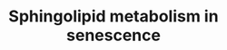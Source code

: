 ---
annotations:
- id: PW:0000651
  parent: regulatory pathway
  type: Pathway Ontology
  value: aging pathway
- id: PW:0000197
  parent: classic metabolic pathway
  type: Pathway Ontology
  value: sphingolipid metabolic pathway
authors:
- Eweitz
- TadeIdowu
- DKalbe
description: 'Sphingolipids, which include sphingomyelins, sphingosines and ceramides
  are bioactive bioactive molecules present in all eukaryotic cells, are important
  in regulating various aspects of cell biology, such as cell cycle, proliferation,
  and even senescence (Trayssac et al., 2018). Evidence shows that ceramide metabolism
  is deregulated in cellular senescence and can even induce it. (Venable et al., 2006).  Ceramides
  are thought to induce senescence in a p53 dependent and independent manner by hypophosphorylated
  retinoblastoma protein (Lee et al., 2000; Dix 2018; Jeffries & Krupenko, 2018).
  Ceramides function both down- and upstream of p53 (Jeffries et al., 2018). p53 mediates
  the interference of the phosphorylation of retinoblastoma-like protein RBL1 and
  RBL through the cyclin-dependent kinase inhibitor p21 (Jeffries et & Krupenko, 2018).
  Additionally, p53 has been demonstrated to directly activate ceramide synthase.
  (Jeffries & Krupenko, 2018). Consequently, this implies a feedback mechanism between
  ceramides and the tumor suppressor.  Ceramide also interacts directly with human
  telomerase reverse transcriptase (hTERT) by inhibiting it, therefore causing telomere
  instability (Hannun & Obeid, 2002; Deevska et al., 2021).   Ceramides activate protein
  phosphatase 1 and 2A (PP1 and PP2A), which increases the levels of p21 (Trayssac
  et al., 2018). This then inhibits the cyclin dependent kinase 2 (CDK2) and CDK4.
  As a consequence, the retinoblastoma protein is hypophosphorylated and induces senescence
  (Lee et al., 2000; Dix 2018). The hypophosphorylated retinoblastoma protein leads
  to the inhibition of E2F (Dix, 2018; Jeffries & Krupenko, 2018). This group of genes
  is normally responsible for cell proliferation and therefore their inhibition causes
  senescence (Dix 2018). In addition to that, PP1 and PP2A directly interfere with
  Rb by dephosphorylating it (Dix 2018). These two phosphatases also inhibit the mTOR
  pathway that is associated with cell proliferation (Millner & Atilla-Gokcumen, 2020).  Sphingosine-1-phosphate
  (S1P) is thought to induce cell proliferation and migration by binding to S1PR1
  and S1PR5. This is downregulated in senescence (Trayssac et al., 2018). In cellular
  senescence, S1P has been shown to be depleted as a result of a downregulation of
  sphingosine kinase 1 (SPHK1), induced by p53. The downregulation of SK1 is thought
  to be due to its degradation induced by p53 (Kim et al., 2019). Moreover, S1P has
  hTERT as a direct target and promotes its stability (Magali et al., 2021). Furthermore,
  there is an increase in S1P binding to the S1P receptor 2 (S1PR2), which has been
  associated with the release of pro-inflammatory cytokines and therefore the SASP.
  S1P is also thought to inhibit ceramide synthase 2 (CERS2), which catalyzes the
  conversion of sphingosine into ceramide (Magali et al., 2021).   Sphingosine is
  increased in senescence cells by the increase of S1P-phopshatase (SGPP1) and the
  increase in acid ceramidase ASAH-1 SGPP1 catalyzes the conversion of S1P to sphingosine,
  while ASAH-1 catalyzes the conversion of ceramide to sphingosine (Munk et al., 2021;
  Kim et al., 2019). This causes the dephosphorylation of retinoblastoma protein,
  which further causes senescence (Trayssac et al., 2018).  Ceramide can be synthesized
  de novo starting with the conversion of palmitoyl-CoA and serine to 3-ketodihydrosphingosine.
  Upregulation of ceramide synthase 4 (CERS4), which converts dihydro-sphingosine
  into dihydro-ceramide. CERS4 has been thought to be a key enzyme in two types of
  senescence: OIS and replicative senescence, by mediating its effects through the
  PP1-Rb-E2F axis (Dix, 2018)  Galactosidase β1 (GLB1) and in glucosylceramidase (GBA),
  which catalyze the conversion of lactosylceramide to glucosylceramide and the conversion
  of glucosylceramide to ceramide, respectively, are upregulated in cellular senescence.
  Additionally, there is a decrease in glucosylceramidase synthase, which catalyzes
  the formation of glucosylceramide from ceramide (Flor et al., 2017).  Activation
  of p53, due to DNA damage, leads to an increase of neutral sphingomyelinase 2 (nSMase
  2) (Deevska et al., 2021; Jeffries & Krupenko, 2018). Moreover, it has been noted
  that in senescent cells, there are elevated levels of neutral sphingomyelinases
  ( Millner & Atilla-Gokcumen, 2020). These enzymes catalyze the conversion of sphingomyelin
  to ceramide (Gey & Seeger, 2013).  Elevated ceramide levels result in elevated diacylglycerol
  (DAG) levels (Deevska et al., 2021). These two lipids are linked by sphingomyelin
  synthase 2 (SGMS2). SGMS2 catalyzes the transfer of a phosphorycholine group from
  phosphatidylcholine to ceramide, yielding sphingomyelin and DAG.  In cellular senescence,
  SMS was found to be overexpressed. This caused an increase in DAG which caused the
  chronic activation of its downstream effectors. This causes the downregulation of
  protein kinase C α and β (PKCα and β) via the prolonged activation of phospholipase
  C. The consequences of this is the activation of p53 and p38, leading to SASP and
  senescence (Deevska et al., 2021).'
last-edited: 2021-06-30
organisms:
- Homo sapiens
redirect_from:
- /index.php/Pathway:WP5121
- /instance/WP5121
revision: null
schema-jsonld:
- '@context': https://schema.org/
  '@id': https://wikipathways.github.io/pathways/WP5121.html
  '@type': Dataset
  creator:
    '@type': Organization
    name: WikiPathways
  description: 'Sphingolipids, which include sphingomyelins, sphingosines and ceramides
    are bioactive bioactive molecules present in all eukaryotic cells, are important
    in regulating various aspects of cell biology, such as cell cycle, proliferation,
    and even senescence (Trayssac et al., 2018). Evidence shows that ceramide metabolism
    is deregulated in cellular senescence and can even induce it. (Venable et al.,
    2006).  Ceramides are thought to induce senescence in a p53 dependent and independent
    manner by hypophosphorylated retinoblastoma protein (Lee et al., 2000; Dix 2018;
    Jeffries & Krupenko, 2018). Ceramides function both down- and upstream of p53
    (Jeffries et al., 2018). p53 mediates the interference of the phosphorylation
    of retinoblastoma-like protein RBL1 and RBL through the cyclin-dependent kinase
    inhibitor p21 (Jeffries et & Krupenko, 2018). Additionally, p53 has been demonstrated
    to directly activate ceramide synthase. (Jeffries & Krupenko, 2018). Consequently,
    this implies a feedback mechanism between ceramides and the tumor suppressor.  Ceramide
    also interacts directly with human telomerase reverse transcriptase (hTERT) by
    inhibiting it, therefore causing telomere instability (Hannun & Obeid, 2002; Deevska
    et al., 2021).   Ceramides activate protein phosphatase 1 and 2A (PP1 and PP2A),
    which increases the levels of p21 (Trayssac et al., 2018). This then inhibits
    the cyclin dependent kinase 2 (CDK2) and CDK4. As a consequence, the retinoblastoma
    protein is hypophosphorylated and induces senescence (Lee et al., 2000; Dix 2018).
    The hypophosphorylated retinoblastoma protein leads to the inhibition of E2F (Dix,
    2018; Jeffries & Krupenko, 2018). This group of genes is normally responsible
    for cell proliferation and therefore their inhibition causes senescence (Dix 2018).
    In addition to that, PP1 and PP2A directly interfere with Rb by dephosphorylating
    it (Dix 2018). These two phosphatases also inhibit the mTOR pathway that is associated
    with cell proliferation (Millner & Atilla-Gokcumen, 2020).  Sphingosine-1-phosphate
    (S1P) is thought to induce cell proliferation and migration by binding to S1PR1
    and S1PR5. This is downregulated in senescence (Trayssac et al., 2018). In cellular
    senescence, S1P has been shown to be depleted as a result of a downregulation
    of sphingosine kinase 1 (SPHK1), induced by p53. The downregulation of SK1 is
    thought to be due to its degradation induced by p53 (Kim et al., 2019). Moreover,
    S1P has hTERT as a direct target and promotes its stability (Magali et al., 2021).
    Furthermore, there is an increase in S1P binding to the S1P receptor 2 (S1PR2),
    which has been associated with the release of pro-inflammatory cytokines and therefore
    the SASP. S1P is also thought to inhibit ceramide synthase 2 (CERS2), which catalyzes
    the conversion of sphingosine into ceramide (Magali et al., 2021).   Sphingosine
    is increased in senescence cells by the increase of S1P-phopshatase (SGPP1) and
    the increase in acid ceramidase ASAH-1 SGPP1 catalyzes the conversion of S1P to
    sphingosine, while ASAH-1 catalyzes the conversion of ceramide to sphingosine
    (Munk et al., 2021; Kim et al., 2019). This causes the dephosphorylation of retinoblastoma
    protein, which further causes senescence (Trayssac et al., 2018).  Ceramide can
    be synthesized de novo starting with the conversion of palmitoyl-CoA and serine
    to 3-ketodihydrosphingosine. Upregulation of ceramide synthase 4 (CERS4), which
    converts dihydro-sphingosine into dihydro-ceramide. CERS4 has been thought to
    be a key enzyme in two types of senescence: OIS and replicative senescence, by
    mediating its effects through the PP1-Rb-E2F axis (Dix, 2018)  Galactosidase β1
    (GLB1) and in glucosylceramidase (GBA), which catalyze the conversion of lactosylceramide
    to glucosylceramide and the conversion of glucosylceramide to ceramide, respectively,
    are upregulated in cellular senescence. Additionally, there is a decrease in glucosylceramidase
    synthase, which catalyzes the formation of glucosylceramide from ceramide (Flor
    et al., 2017).  Activation of p53, due to DNA damage, leads to an increase of
    neutral sphingomyelinase 2 (nSMase 2) (Deevska et al., 2021; Jeffries & Krupenko,
    2018). Moreover, it has been noted that in senescent cells, there are elevated
    levels of neutral sphingomyelinases ( Millner & Atilla-Gokcumen, 2020). These
    enzymes catalyze the conversion of sphingomyelin to ceramide (Gey & Seeger, 2013).  Elevated
    ceramide levels result in elevated diacylglycerol (DAG) levels (Deevska et al.,
    2021). These two lipids are linked by sphingomyelin synthase 2 (SGMS2). SGMS2
    catalyzes the transfer of a phosphorycholine group from phosphatidylcholine to
    ceramide, yielding sphingomyelin and DAG.  In cellular senescence, SMS was found
    to be overexpressed. This caused an increase in DAG which caused the chronic activation
    of its downstream effectors. This causes the downregulation of protein kinase
    C α and β (PKCα and β) via the prolonged activation of phospholipase C. The consequences
    of this is the activation of p53 and p38, leading to SASP and senescence (Deevska
    et al., 2021).'
  keywords:
  - 3-ketodihydrosphingosine
  - 3-ketodihydrosphingosine reductase
  - ASAH1
  - C18-dihydrosphingosine
  - CDK2
  - CDK4
  - CERS2
  - CERS4
  - Ceramide glucosyltransferase
  - DEGS1
  - Dihydroceramides
  - E2F1
  - GLB1
  - Glucosylceramidase
  - Glucosylceramide
  - MAPK1
  - MTOR
  - NF-κB
  - Neutral sphingomyelinase 2
  - Oncogene induced senescence
  - P38
  - PLC
  - PP1
  - PP2
  - Palmitoyl-CoA
  - Phosphatidylcholines
  - Protein kinase C alpha type
  - Protein kinase C beta type
  - RB1
  - S1PR1
  - S1PR2
  - S1PR5
  - SASP
  - SGMS2
  - SGPP1
  - SPHK1
  - Senescence
  - Serine palmitoyltransferase 1
  - 'Sphingosine '
  - Sphingosine-1-phosphate
  - Telomerase reverse transcriptase
  - ceramides
  - diacylglycerols
  - lactosylceramide
  - p21
  - 'p53 '
  - serine
  - sphingomyelins
  license: CC0
  name: Sphingolipid metabolism in senescence
seo: CreativeWork
title: Sphingolipid metabolism in senescence
wpid: WP5121
---
